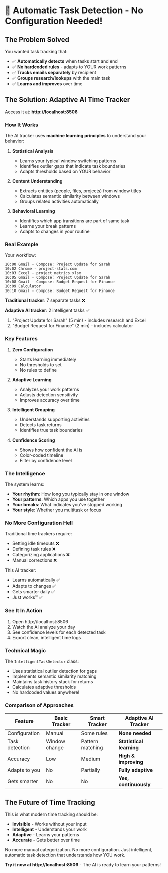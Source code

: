 # 🤖 Automatic Task Detection - No Configuration Needed!

## The Problem Solved

You wanted task tracking that:
- ✅ **Automatically detects** when tasks start and end
- ✅ **No hardcoded rules** - adapts to YOUR work patterns
- ✅ **Tracks emails separately** by recipient
- ✅ **Groups research/lookups** with the main task
- ✅ **Learns and improves** over time

## The Solution: Adaptive AI Time Tracker

Access it at: **http://localhost:8506**

### How It Works

The AI tracker uses **machine learning principles** to understand your behavior:

1. **Statistical Analysis**
   - Learns your typical window switching patterns
   - Identifies outlier gaps that indicate task boundaries
   - Adapts thresholds based on YOUR behavior

2. **Content Understanding**
   - Extracts entities (people, files, projects) from window titles
   - Calculates semantic similarity between windows
   - Groups related activities automatically

3. **Behavioral Learning**
   - Identifies which app transitions are part of same task
   - Learns your break patterns
   - Adapts to changes in your routine

### Real Example

Your workflow:
```
10:00 Gmail - Compose: Project Update for Sarah
10:02 Chrome - project-stats.com
10:03 Excel - project_metrics.xlsx
10:05 Gmail - Compose: Project Update for Sarah
10:08 Gmail - Compose: Budget Request for Finance
10:09 Calculator
10:10 Gmail - Compose: Budget Request for Finance
```

**Traditional tracker**: 7 separate tasks ❌

**Adaptive AI tracker**: 2 intelligent tasks ✅
1. "Project Update for Sarah" (5 min) - includes research and Excel
2. "Budget Request for Finance" (2 min) - includes calculator

### Key Features

1. **Zero Configuration**
   - Starts learning immediately
   - No thresholds to set
   - No rules to define

2. **Adaptive Learning**
   - Analyzes your work patterns
   - Adjusts detection sensitivity
   - Improves accuracy over time

3. **Intelligent Grouping**
   - Understands supporting activities
   - Detects task returns
   - Identifies true task boundaries

4. **Confidence Scoring**
   - Shows how confident the AI is
   - Color-coded timeline
   - Filter by confidence level

### The Intelligence

The system learns:

- **Your rhythm**: How long you typically stay in one window
- **Your patterns**: Which apps you use together
- **Your breaks**: What indicates you've stopped working
- **Your style**: Whether you multitask or focus

### No More Configuration Hell

Traditional time trackers require:
- Setting idle timeouts ❌
- Defining task rules ❌
- Categorizing applications ❌
- Manual corrections ❌

This AI tracker:
- Learns automatically ✅
- Adapts to changes ✅
- Gets smarter daily ✅
- Just works™ ✅

### See It In Action

1. Open http://localhost:8506
2. Watch the AI analyze your day
3. See confidence levels for each detected task
4. Export clean, intelligent time logs

### Technical Magic

The `IntelligentTaskDetector` class:
- Uses statistical outlier detection for gaps
- Implements semantic similarity matching
- Maintains task history stack for returns
- Calculates adaptive thresholds
- No hardcoded values anywhere!

### Comparison of Approaches

| Feature | Basic Tracker | Smart Tracker | Adaptive AI Tracker |
|---------|--------------|---------------|-------------------|
| Configuration | Manual | Some rules | **None needed** |
| Task detection | Window change | Pattern matching | **Statistical learning** |
| Accuracy | Low | Medium | **High & improving** |
| Adapts to you | No | Partially | **Fully adaptive** |
| Gets smarter | No | No | **Yes, continuously** |

## The Future of Time Tracking

This is what modern time tracking should be:
- **Invisible** - Works without your input
- **Intelligent** - Understands your work
- **Adaptive** - Learns your patterns
- **Accurate** - Gets better over time

No more manual categorization. No more configuration. Just intelligent, automatic task detection that understands how YOU work.

**Try it now at http://localhost:8506** - The AI is ready to learn your patterns!